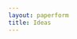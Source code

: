 ```yaml
---
layout: paperform
title: Ideas
---
```


<div data-paperform-id="travisspark"></div><script>(function() {var script = document.createElement('script'); script.src = "https://paperform.co/__embed.min.js"; document.body.appendChild(script); })()</script>